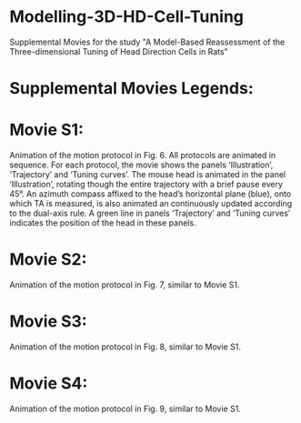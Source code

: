 # Modelling-3D-HD-Cell-Tuning
Supplemental Movies for the study "A Model-Based Reassessment of the Three-dimensional Tuning of Head Direction Cells in Rats"

# Supplemental Movies Legends:

# Movie S1: 
Animation of the motion protocol in Fig. 6. All protocols are animated in sequence. For each protocol, the movie shows the panels ‘Illustration’, ‘Trajectory’ and ‘Tuning curves’. The mouse head is animated in the panel ‘Illustration’, rotating though the entire trajectory with a brief pause every 45°. An azimuth compass affixed to the head’s horizontal plane (blue), onto which TA is measured, is also animated an continuously updated according to the dual-axis rule. A green line in panels ‘Trajectory’ and ‘Tuning curves’ indicates the position of the head in these panels.

# Movie S2: 
Animation of the motion protocol in Fig. 7, similar to Movie S1.

# Movie S3: 
Animation of the motion protocol in Fig. 8, similar to Movie S1.

# Movie S4: 
Animation of the motion protocol in Fig. 9, similar to Movie S1.
